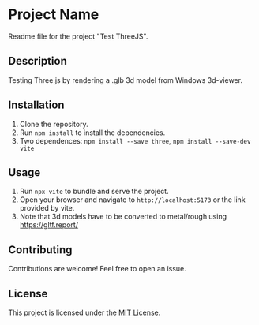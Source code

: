 # Project Name

Readme file for the project "Test ThreeJS". 

## Description

Testing Three.js by rendering a .glb 3d model from Windows 3d-viewer.


## Installation

1. Clone the repository.
2. Run `npm install` to install the dependencies.
3. Two dependences: `npm install --save three`, `npm install --save-dev vite`


## Usage

1. Run `npx vite` to bundle and serve the project.
2. Open your browser and navigate to `http://localhost:5173` or the link provided by vite.
3. Note that 3d models have to be converted to metal/rough using https://gltf.report/

## Contributing

Contributions are welcome! Feel free to open an issue.

## License

This project is licensed under the [MIT License](./LICENSE).